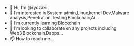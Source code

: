 - 👋 Hi, I’m @ryozakii
- 👀 I’m interested in System admin,Linux,kernel Dev,Malware analysis,Penetration Testing,Blockchain,Ai...
- 🌱 I’m currently learning Blockchain 
- 💞️ I’m looking to collaborate on any projects including Web3,Blockchain,Dapps...
- 📫 How to reach me...

<!---
ryozakii/ryozakii is a ✨ special ✨ repository because its `README.md` (this file) appears on your GitHub profile.
You can click the Preview link to take a look at your changes.
--->
